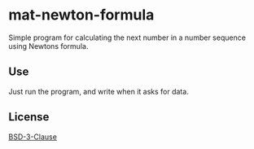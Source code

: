 # mat-newton-formula
Simple program for calculating the next number in a number sequence using Newtons formula.

## Use
Just run the program, and write when it asks for data.

## License
[BSD-3-Clause](./LICENSE)
